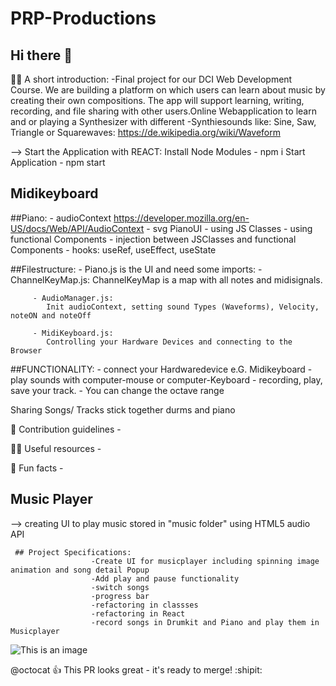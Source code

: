 # PRP-Productions

## Hi there 👋





🙋‍♀️ A short introduction:
  -Final project for our DCI Web Development Course.  We are building a platform on which users can learn about music by creating their own compositions.  The app     will support learning, writing, recording, and file sharing with other users.Online Webapplication to learn and or playing a Synthesizer with different         -Synthiesounds like: Sine, Saw, Triangle or Squarewaves:
                       https://de.wikipedia.org/wiki/Waveform

--> Start the Application with REACT:
	   Install Node Modules
		  - npm i
	   Start Application
		  - npm start

## Midikeyboard

##Piano:
	- audioContext https://developer.mozilla.org/en-US/docs/Web/API/AudioContext
	- svg PianoUI
	- using JS Classes 
	- using functional Components
	- injection between JSClasses and functional Components
	- hooks: useRef, useEffect, useState

##Filestructure:
	- Piano.js is the UI and need some imports:
		 - ChannelKeyMap.js:
			ChannelKeyMap is a map with all notes and midisignals.

		 - AudioManager.js:
		 	Init audioContext, setting sound Types (Waveforms), Velocity, noteON and noteOff

		 - MidiKeyboard.js:
		 	Controlling your Hardware Devices and connecting to the Browser

##FUNCTIONALITY:
	- connect your Hardwaredevice e.G. Midikeyboard 
	- play sounds with computer-mouse or computer-Keyboard
	- recording, play, save your track.
	- You can change the octave range
	

Sharing Songs/ Tracks
stick together durms and piano


🌈 Contribution guidelines - 


👩‍💻 Useful resources - 


🍿 Fun facts -



## Music Player

--> creating UI to play music stored in "music folder" using HTML5 audio API
     
     ## Project Specifications:
                      -Create UI for musicplayer including spinning image animation and song detail Popup
                      -Add play and pause functionality
                      -switch songs
                      -progress bar
                      -refactoring in classses
                      -refactoring in React
                      -record songs in Drumkit and Piano and play them in Musicplayer
                      


<!--🧙 Remember, you can do mighty things with the power of [Markdown](https://docs.github.com/github/writing-on-github/getting-started-with-writing-and-formatting-on-github/basic-writing-and-formatting-syntax)
-->

![This is an image](https://myoctocat.com/assets/images/base-octocat.svg)

@octocat :+1: This PR looks great - it's ready to merge! :shipit:
